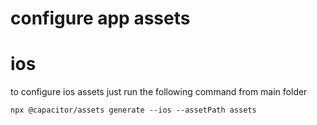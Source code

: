 # configure app assets

# ios

to configure ios assets just run the following command from main folder

```
npx @capacitor/assets generate --ios --assetPath assets
```